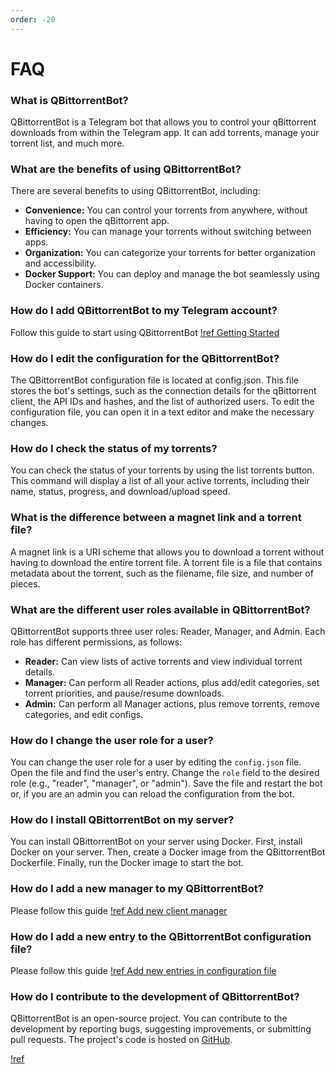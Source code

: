 ```yaml
---
order: -20
---
```

# FAQ

### What is QBittorrentBot?

QBittorrentBot is a Telegram bot that allows you to control your qBittorrent downloads from within the Telegram app. It can add torrents, manage your torrent list, and much more.

### What are the benefits of using QBittorrentBot?

There are several benefits to using QBittorrentBot, including:

* **Convenience:** You can control your torrents from anywhere, without having to open the qBittorrent app.
* **Efficiency:** You can manage your torrents without switching between apps.
* **Organization:** You can categorize your torrents for better organization and accessibility.
* **Docker Support:** You can deploy and manage the bot seamlessly using Docker containers.

### How do I add QBittorrentBot to my Telegram account?

Follow this guide to start using QBittorrentBot
[!ref Getting Started](getting_started)

### How do I edit the configuration for the QBittorrentBot?

The QBittorrentBot configuration file is located at config.json. This file stores the bot's settings, such as the connection details for the qBittorrent client, the API IDs and hashes, and the list of authorized users. To edit the configuration file, you can open it in a text editor and make the necessary changes.

### How do I check the status of my torrents?

You can check the status of your torrents by using the list torrents button. This command will display a list of all your active torrents, including their name, status, progress, and download/upload speed.

### What is the difference between a magnet link and a torrent file?

A magnet link is a URI scheme that allows you to download a torrent without having to download the entire torrent file. A torrent file is a file that contains metadata about the torrent, such as the filename, file size, and number of pieces.

### What are the different user roles available in QBittorrentBot?

QBittorrentBot supports three user roles: Reader, Manager, and Admin. Each role has different permissions, as follows:

* **Reader:** Can view lists of active torrents and view individual torrent details.
* **Manager:** Can perform all Reader actions, plus add/edit categories, set torrent priorities, and pause/resume downloads.
* **Admin:** Can perform all Manager actions, plus remove torrents, remove categories, and edit configs.

### How do I change the user role for a user?

You can change the user role for a user by editing the `config.json` file. Open the file and find the user's entry. Change the `role` field to the desired role (e.g., "reader", "manager", or "admin"). Save the file and restart the bot or, if you are an admin you can reload the configuration from the bot.

### How do I install QBittorrentBot on my server?

You can install QBittorrentBot on your server using Docker. First, install Docker on your server. Then, create a Docker image from the QBittorrentBot Dockerfile. Finally, run the Docker image to start the bot.

### How do I add a new manager to my QBittorrentBot?

Please follow this guide
[!ref Add new client manager](advanced/add_new_client_manager)

### How do I add a new entry to the QBittorrentBot configuration file?

Please follow this guide
[!ref Add new entries in configuration file](advanced/add_entries_configuration)

### How do I contribute to the development of QBittorrentBot?

QBittorrentBot is an open-source project. You can contribute to the development by reporting bugs, suggesting improvements, or submitting pull requests. The project's code is hosted on [GitHub](https://github.com/ch3p4ll3/QBittorrentBot).

[!ref](/contributing.md)